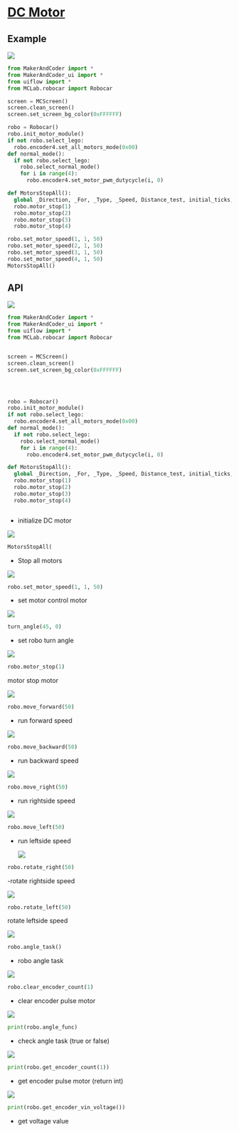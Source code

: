 # [DC Motor](/en/unit/color)

## Example

<img class="blockly_svg" src="https://upload.wikimedia.org/wikipedia/commons/thumb/5/5b/Insert_image_here.svg/2560px-Insert_image_here.svg.png">

```python
from MakerAndCoder import *
from MakerAndCoder_ui import *
from uiflow import *
from MCLab.robocar import Robocar

screen = MCScreen()
screen.clean_screen()
screen.set_screen_bg_color(0xFFFFFF)

robo = Robocar()
robo.init_motor_module()
if not robo.select_lego:
  robo.encoder4.set_all_motors_mode(0x00)
def normal_mode():
  if not robo.select_lego:
    robo.select_normal_mode()
    for i in range(4):
      robo.encoder4.set_motor_pwm_dutycycle(i, 0)

def MotorsStopAll():
  global _Direction, _For, _Type, _Speed, Distance_test, initial_ticks, required_ticks, revolutions_required
  robo.motor_stop(1)
  robo.motor_stop(2)
  robo.motor_stop(3)
  robo.motor_stop(4)

robo.set_motor_speed(1, 1, 50)
robo.set_motor_speed(2, 1, 50)
robo.set_motor_speed(3, 1, 50)
robo.set_motor_speed(4, 1, 50)
MotorsStopAll()
```

## API

<img class="blockly_svg" src="https://upload.wikimedia.org/wikipedia/commons/thumb/5/5b/Insert_image_here.svg/2560px-Insert_image_here.svg.png">

```python
from MakerAndCoder import *
from MakerAndCoder_ui import *
from uiflow import *
from MCLab.robocar import Robocar


screen = MCScreen()
screen.clean_screen()
screen.set_screen_bg_color(0xFFFFFF)




robo = Robocar()
robo.init_motor_module()
if not robo.select_lego:
  robo.encoder4.set_all_motors_mode(0x00)
def normal_mode():
  if not robo.select_lego:
    robo.select_normal_mode()
    for i in range(4):
      robo.encoder4.set_motor_pwm_dutycycle(i, 0)

def MotorsStopAll():
  global _Direction, _For, _Type, _Speed, Distance_test, initial_ticks, required_ticks, revolutions_required
  robo.motor_stop(1)
  robo.motor_stop(2)
  robo.motor_stop(3)
  robo.motor_stop(4)



```

- initialize DC motor

  
<img class="blockly_svg" src="https://upload.wikimedia.org/wikipedia/commons/thumb/5/5b/Insert_image_here.svg/2560px-Insert_image_here.svg.png">

```python
MotorsStopAll(
```

- Stop all motors

<img class="blockly_svg" src="https://upload.wikimedia.org/wikipedia/commons/thumb/5/5b/Insert_image_here.svg/2560px-Insert_image_here.svg.png">

```python
robo.set_motor_speed(1, 1, 50)
```

- set motor control motor


<img class="blockly_svg" src="https://upload.wikimedia.org/wikipedia/commons/thumb/5/5b/Insert_image_here.svg/2560px-Insert_image_here.svg.png">

```python
turn_angle(45, 0)
```

- set robo turn angle

<img class="blockly_svg" src="https://upload.wikimedia.org/wikipedia/commons/thumb/5/5b/Insert_image_here.svg/2560px-Insert_image_here.svg.png">

```python
robo.motor_stop(1)
```

motor stop motor

<img class="blockly_svg" src="https://upload.wikimedia.org/wikipedia/commons/thumb/5/5b/Insert_image_here.svg/2560px-Insert_image_here.svg.png">

```python
robo.move_forward(50)
```

- run forward speed

<img class="blockly_svg" src="https://upload.wikimedia.org/wikipedia/commons/thumb/5/5b/Insert_image_here.svg/2560px-Insert_image_here.svg.png">

```python
robo.move_backward(50)
```

- run backward speed

<img class="blockly_svg" src="https://upload.wikimedia.org/wikipedia/commons/thumb/5/5b/Insert_image_here.svg/2560px-Insert_image_here.svg.png">

```python
robo.move_right(50)
```

- run rightside speed

<img class="blockly_svg" src="https://upload.wikimedia.org/wikipedia/commons/thumb/5/5b/Insert_image_here.svg/2560px-Insert_image_here.svg.png">

```python
robo.move_left(50)
```

- run leftside speed


  <img class="blockly_svg" src="https://upload.wikimedia.org/wikipedia/commons/thumb/5/5b/Insert_image_here.svg/2560px-Insert_image_here.svg.png">

```python
robo.rotate_right(50)
```

-rotate rightside speed

<img class="blockly_svg" src="https://upload.wikimedia.org/wikipedia/commons/thumb/5/5b/Insert_image_here.svg/2560px-Insert_image_here.svg.png">

```python
robo.rotate_left(50)
```

rotate leftside speed

<img class="blockly_svg" src="https://upload.wikimedia.org/wikipedia/commons/thumb/5/5b/Insert_image_here.svg/2560px-Insert_image_here.svg.png">

```python
robo.angle_task()
```

- robo angle task

<img class="blockly_svg" src="https://upload.wikimedia.org/wikipedia/commons/thumb/5/5b/Insert_image_here.svg/2560px-Insert_image_here.svg.png">

```python
robo.clear_encoder_count(1)
```

- clear encoder pulse motor

<img class="blockly_svg" src="https://upload.wikimedia.org/wikipedia/commons/thumb/5/5b/Insert_image_here.svg/2560px-Insert_image_here.svg.png">

```python
print(robo.angle_func)
```

- check angle task (true or false)

<img class="blockly_svg" src="https://upload.wikimedia.org/wikipedia/commons/thumb/5/5b/Insert_image_here.svg/2560px-Insert_image_here.svg.png">

```python
print(robo.get_encoder_count(1))
```

- get encoder pulse motor (return int)
<img class="blockly_svg" src="https://upload.wikimedia.org/wikipedia/commons/thumb/5/5b/Insert_image_here.svg/2560px-Insert_image_here.svg.png">

```python
print(robo.get_encoder_vin_voltage())
```

- get voltage value

